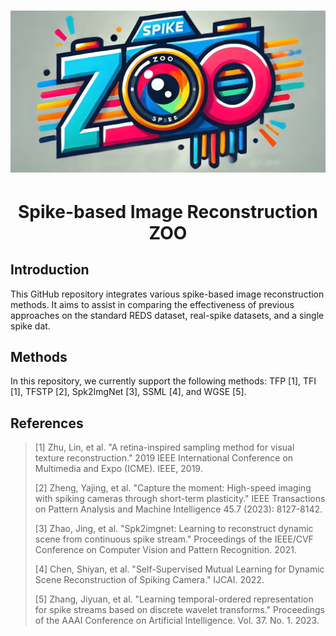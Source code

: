 <p align="center">
  <h1 align="center"><img src="figures/zoo_new.png" width="700"></h1>
  <h1 align="center">Spike-based Image Reconstruction ZOO</h1>
</p>

## Introduction 
This GitHub repository integrates various spike-based image reconstruction methods. It aims to assist in comparing the effectiveness of previous approaches on the standard REDS dataset, real-spike datasets, and a single spike dat.

## Methods
In this repository, we currently support the following methods: TFP [1], TFI [1], TFSTP [2], Spk2ImgNet [3], SSML [4], and WGSE [5].

## References
> [1] Zhu, Lin, et al. "A retina-inspired sampling method for visual texture reconstruction." 2019 IEEE International Conference on Multimedia and Expo (ICME). IEEE, 2019.
> 
> [2] Zheng, Yajing, et al. "Capture the moment: High-speed imaging with spiking cameras through short-term plasticity." IEEE Transactions on Pattern Analysis and Machine Intelligence 45.7 (2023): 8127-8142.
> 
> [3] Zhao, Jing, et al. "Spk2imgnet: Learning to reconstruct dynamic scene from continuous spike stream." Proceedings of the IEEE/CVF Conference on Computer Vision and Pattern Recognition. 2021.
> 
> [4] Chen, Shiyan, et al. "Self-Supervised Mutual Learning for Dynamic Scene Reconstruction of Spiking Camera." IJCAI. 2022.
> 
> [5] Zhang, Jiyuan, et al. "Learning temporal-ordered representation for spike streams based on discrete wavelet transforms." Proceedings of the AAAI Conference on Artificial Intelligence. Vol. 37. No. 1. 2023. 